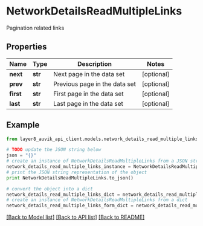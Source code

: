 # NetworkDetailsReadMultipleLinks

Pagination related links

## Properties
Name | Type | Description | Notes
------------ | ------------- | ------------- | -------------
**next** | **str** | Next page in the data set | [optional] 
**prev** | **str** | Previous page in the data set | [optional] 
**first** | **str** | First page in the data set | [optional] 
**last** | **str** | Last page in the data set | [optional] 

## Example

```python
from layer8_auvik_api_client.models.network_details_read_multiple_links import NetworkDetailsReadMultipleLinks

# TODO update the JSON string below
json = "{}"
# create an instance of NetworkDetailsReadMultipleLinks from a JSON string
network_details_read_multiple_links_instance = NetworkDetailsReadMultipleLinks.from_json(json)
# print the JSON string representation of the object
print NetworkDetailsReadMultipleLinks.to_json()

# convert the object into a dict
network_details_read_multiple_links_dict = network_details_read_multiple_links_instance.to_dict()
# create an instance of NetworkDetailsReadMultipleLinks from a dict
network_details_read_multiple_links_form_dict = network_details_read_multiple_links.from_dict(network_details_read_multiple_links_dict)
```
[[Back to Model list]](../README.md#documentation-for-models) [[Back to API list]](../README.md#documentation-for-api-endpoints) [[Back to README]](../README.md)


